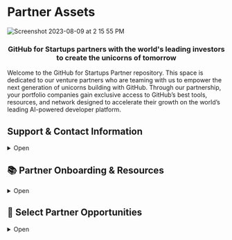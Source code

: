 # Partner Assets
![Screenshot 2023-08-09 at 2 15 55 PM](https://github.com/GitHub-for-Startups/Global-Repo/assets/104146251/e6ce8f96-f1d0-443f-a9c2-37952f701879)


### <p align="center">GitHub for Startups partners with the world's leading investors to create the unicorns of tomorrow</p>

Welcome to the GitHub for Startups Partner repository. This space is dedicated to our venture partners who are teaming with us to empower the next generation of unicorns building with GitHub. Through our partnership, your portfolio companies gain exclusive access to GitHub’s best tools, resources, and network designed to accelerate their growth on the world’s leading AI-powered developer platform.

## Support & Contact Information
<details>
  <summary>Open</summary>

  - **Startup Program Support:** For application, billing, or renewal inquiries, contact [startups@github.com](mailto:startups@github.com).
  - **Technical & Product Support:** Startups can use our [expedited support channel](https://support.github.com/contact?tags=hh-github-for-startups) and share their ticket number with [startups@github.com](mailto:startups@github.com) for priority assistance.
  - **General Inquiries:** For anything else, please reach out to your GitHub partnership lead.

  Stay Connected: Ensure you and your portfolio companies stay updated with the latest from GitHub for Startups by subscribing to this repository with a [free GitHub account](https://github.com/pricing).

</details>

## 📚 Partner Onboarding & Resources
<details><summary>
Open
</summary>

<span style="margin-right:20px;"></span>

</summary>

> [Access GitHub's Logos here](https://github.com/logos)

You can copy this section with one click & add referenced links below
```
We’ve partnered with GitHub for Startups to unlock exclusive benefits designed to fuel your growth on the world’s leading AI-powered developer platform.
The partnership offers startup-friendly pricing (up to $25,000 in total savings), tailored technical guidance, access to a global startup network, and other opportunities.

Program Offer

 - GitHub Enterprise: 20 seats free for the first year. An optional 50% off in year two. 
Supercharge your development with advanced security, automation, and collaboration tools.

- GitHub Advanced Security: 20 seats at 50% off in year one. An optional 25% off in year two.
Stay ahead of vulnerabilities with AI-powered security solutions. 

Eligibility:

- Affiliated with an approved venture partner.
- Series B or earlier.
- New to either GitHub Enterprise or GitHub Advanced Security.

Already using GitHub Enterprise?
If you’re part of GitHub for Startups but not yet using GitHub Advanced Security, you can still unlock these additional benefits. Simply apply, and the GitHub team will reach out to discuss adding Advanced Security to your plan.

Not eligible?
Reach out to startups@github.com for any additional support.

Apply:
- Apply Here {link your unique partner page}: Their startup team will respond in 1-2 business days.
- Please note this program recently expanded to include companies up to Series B and GitHub Advanced Security. These updates aren’t yet reflected in the application or public materials. After applying, the team will reach out, and you can express interest in GitHub Advanced Security then.

```
> **Offer References:** 
- [GitHub for Startups Home](https://github.com/enterprise/startups/)
- [GitHub Enterprise](https://github.com/enterprise)
- [GitHub Advanced Security](https://github.com/enterprise/advanced-security)
- Include your unique partner page: ([example](https://resources.github.com/startups/?pid=EXAMPLE))

</details>

## 🚀 Select Partner Opportunities
<details>
  <summary>Open</summary>

---

### <p align="center">🏙️ Host a Startup Community Event at GitHub's San Francisco Office</p>

- Request to host your next community event at GitHub. **[Learn more & apply](https://docs.google.com/forms/d/1UWXAc-PdqMV-lVYWwVJItGEceMpWiy-Bx19pfIazdpQ/edit)**.

- Recent events: [Twilio](https://twiliomeetupgithub.splashthat.com/) I [Figma](https://githubday0.splashthat.com/) I [Techstars](https://www.eventbrite.com/e/techstars-alumni-mixer-sf-edition-tickets-920386519857?lang=en-us&locale=en_US&status=30&internal_ref=social&view=listing)  

<p align="center">
  <img src="https://github.com/user-attachments/assets/f1f16f39-9572-4891-878d-2d2a312ffa62" alt="Event at GitHub Office" width="150" height="auto"/>
  <br/>
  <a href="https://www.linkedin.com/posts/jamdotdev_behind-the-scenes-jam-ai-night-at-github-activity-7159267661426667521-6zkP/">Jam.dev AI Night</a>
</p>

---

### <p align="center">🤩 Spotlight Your Portfolio’s Best Open Source Projects, Live</p>

- Showcase standout projects on GitHub’s social channels during [Open Source Friday](https://github.com/githubevents/open-source-friday), hosted by our DevRel team. It’s a global stage to engage with the largest developer community. Review the [project criteria](https://github.com/githubevents/open-source-friday/blob/main/admin/project-criteria.md) and then **[apply here](https://github.com/githubevents/open-source-friday/issues/new?template=osf-guest-invite.yml&assignees=AndreaGriffiths11%2CLadyKerr&labels=open-source%2Copen-source-friday%2Cpending%2Ctwitch)**

<p align="center">
  <img src="https://github.com/user-attachments/assets/d59561fc-e379-411d-a188-a8f8900b40d2" alt="Embrace OSS Friday" width="300"/>
  <br/>
  <a href="https://www.youtube.com/watch?v=kGugqs7Ynjw&list=PL0lo9MOBetEFmtstItnKlhJJVmMghxc0P&index=5">Watch the Embrace episode</a>
</p>

---

### <p align="center">💸 Collaborate with the GitHub Fund</p>

- The [GitHub Fund](https://resources.github.com/github-fund/), in partnership with Microsoft’s [M12](https://m12.vc/), offers capital, connections, access, and benefits to pre-seed and seed-stage open source innovators transforming the economy with AI, security, infrastructure, and more.

- Venture partners and startups can express interest by [completing this form](https://resources.github.com/github-fund/#form).

<p align="center">
  <img src="https://github.com/user-attachments/assets/ea2c9b36-786e-46d6-9902-59aff20f5d9b" alt="July 2024, Volley M12 Founder Feature & $55M Series C Announcement" width="250"/>
  <br/>
  <a href="https://m12.vc/news/july-2024-founders-feature-volley/">July 2024, Volley M12 Founder Feature & $55M Series C Announcement</a>
</p>

---

### <p align="center">🚀 Nominate a GitHub Success Story</p>

- If a portfolio company is excelling with GitHub, we want to hear about it! 

- **[Nominate a success story](https://docs.google.com/forms/d/e/1FAIpQLSdo6KN7Y3ldYw_ivM5iJ0hYWKwTTeueW99A-q0DDh3kWZwPoQ/viewform)** to be considered in various startup program engagements and opportunities.

### <div align="center"><img src="https://github.com/user-attachments/assets/a5e131f3-bb89-4d3f-8f18-a25c4bb89ac6" alt="CloudZero" width="400"/></div>

<div align="center"><p><a href="https://github.com/customer-stories/cloudzero">Read the CloudZero customer story</a></p></div>

---

### <p align="center">🖐️ Request GitHub’s Industry Leaders at Your Next Event</p>

- Engage our leadership and experts for events, joint-content, or portfolio education. Connect with your partner lead to explore how we might support your next initiative.

<table>
  <tr>
    <td><img src="https://github.com/user-attachments/assets/5946e837-08d3-456e-a350-6c73ea8e063a" alt="GitHub CEO & Sequoia" width="200"/></td>
    <td><img src="https://github.com/user-attachments/assets/6610c405-9e4a-4332-ad4d-438f5be08042" alt="GitHub CEO & Redpoint" width="200"/></td>
    <td><img src="https://github.com/user-attachments/assets/428d2710-fd8e-49d6-b0a2-9da4ea1de6a4" alt="GitHub COO & Insight" width="200"/></td>
    <td><img src="https://github.com/user-attachments/assets/b33cd20f-47ee-4e9d-97fc-bb4fa7bf5330" alt="GitHub CRO & Venrock" width="200"/></td>
    <td><img src="https://github.com/user-attachments/assets/fb927a87-0438-4da1-a342-0d2fe895c4d3" alt="GitHub CEO & StationF" width="200"/></td>
  </tr>
  <tr>
    <td><strong>GitHub CEO & Sequoia</strong></td>
    <td><strong>GitHub CEO & Redpoint</strong></td>
    <td><strong>GitHub COO & Insight</strong></td>
    <td><strong>GitHub CRO & Venrock</strong></td>
    <td><strong>GitHub CEO & StationF</strong></td>
  </tr>
</table>

---





